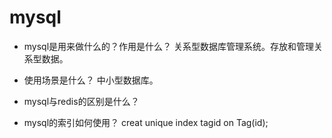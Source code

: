 # mysql


* mysql是用来做什么的？作用是什么？
关系型数据库管理系统。存放和管理关系型数据。
* 使用场景是什么？
中小型数据库。
* mysql与redis的区别是什么？

* mysql的索引如何使用？
creat unique index tagid on Tag(id);
